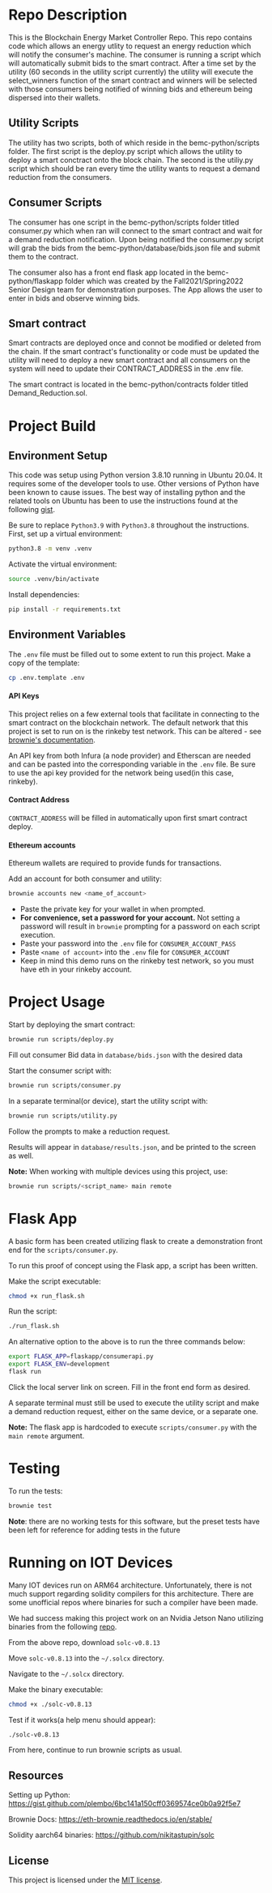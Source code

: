 # Repo Description

This is the Blockchain Energy Market Controller Repo. This repo contains code which allows an energy utlity to request an energy reduction which will notify the consumer's machine. The consumer is running a script which will automatically submit bids to the smart contract. After a time set by the utility (60 seconds in the utility script currently) the utility will execute the select_winners function of the smart contract and winners will be selected with those consumers being notified of winning bids and ethereum being dispersed into their wallets.


## Utility Scripts

The utility has two scripts, both of which reside in the bemc-python/scripts folder. The first script is the deploy.py script which allows the utility to deploy a smart conctract onto the block chain. The second is the utiliy.py script which should be ran every time the utility wants to request a demand reduction from the consumers. 

## Consumer Scripts

The consumer has one script in the bemc-python/scripts folder titled consumer.py which when ran will connect to the smart contract and wait for a demand reduction notification. Upon being notified the consumer.py script will grab the bids from the bemc-python/database/bids.json file and submit them to the contract. 

The consumer also has a front end flask app located in the bemc-python/flaskapp folder which was created by the Fall2021/Spring2022 Senior Design team for demonstration purposes. The App allows the user to enter in bids and observe winning bids.

## Smart contract

Smart contracts are deployed once and connot be modified or deleted from the chain. If the smart contract's functionality or code must be updated the utility will need to deploy a new smart contract and all consumers on the system will need to update their CONTRACT_ADDRESS in the .env file. 

The smart contract is located in the bemc-python/contracts folder titled Demand_Reduction.sol.

# **Project Build**

## **Environment Setup**
This code was setup using Python version 3.8.10 running in Ubuntu 20.04. It requires some of the developer tools to use. Other versions of Python have been known to cause issues. The best way of installing python and the related tools on Ubuntu has been to use the instructions found at the following [gist]( 
https://gist.github.com/plembo/6bc141a150cff0369574ce0b0a92f5e7).

Be sure to replace `Python3.9` with `Python3.8` throughout the instructions. 
First, set up a virtual environment:
```bash
python3.8 -m venv .venv
```
Activate the virtual environment:
```bash
source .venv/bin/activate
```
Install dependencies:
```bash
pip install -r requirements.txt
```
## **Environment Variables**
The `.env` file must be filled out to some extent to run this project.
Make a copy of the template:
```bash
cp .env.template .env
```

#### **API Keys**
This project relies on a few external tools that facilitate in connecting to the smart contract on the blockchain network. The default network that this project is set to run on is the rinkeby test network. This can be altered - see [brownie's documentation](https://eth-brownie.readthedocs.io/en/stable/).


An API key from both Infura (a node provider) and Etherscan are needed and can be pasted into the corresponding variable in the `.env` file. Be sure to use the api key provided for the network being used(in this case, rinkeby).

#### **Contract Address**

`CONTRACT_ADDRESS` will be filled in automatically upon first smart contract deploy.

#### **Ethereum accounts**
Ethereum wallets are required to provide funds for transactions.

Add an account for both consumer and utility:
  ```bash
  brownie accounts new <name_of_account>
  ```
* Paste the private key for your wallet in when prompted.
* **For convenience, set a password for your account.** Not setting a password will result in `brownie` prompting for a password on each script execution.
* Paste your password into the `.env` file for `CONSUMER_ACCOUNT_PASS`
* Paste `<name of account>` into the `.env` file for `CONSUMER_ACCOUNT`
* Keep in mind this demo runs on the rinkeby test network, so you must have eth in your rinkeby account. 

# **Project Usage**

 Start by deploying the smart contract:
  ```bash
  brownie run scripts/deploy.py
  ```
 Fill out consumer Bid data in `database/bids.json` with the desired data

 Start the consumer script with: 
  ```bash
  brownie run scripts/consumer.py
  ```
 In a separate terminal(or device), start the utility script with:
  ```bash
  brownie run scripts/utility.py
  ```
Follow the prompts to make a reduction request.

 Results will appear in `database/results.json`, and be printed to the screen as well.


**Note:** When working with multiple devices using this project, use:
 ```bash
 brownie run scripts/<script_name> main remote 
```

# **Flask App**

A basic form has been created utilizing flask to create a demonstration front end for the `scripts/consumer.py`.

To run this proof of concept using the Flask app, a script has been written. 

Make the script executable:

```bash
chmod +x run_flask.sh
```

Run the script:

```bash
./run_flask.sh
```

An alternative option to the above is to run the three commands below:

```bash
export FLASK_APP=flaskapp/consumerapi.py
export FLASK_ENV=development
flask run
```

Click the local server link on screen. Fill in the front end form as desired.

A separate terminal must still be used to execute the utility script and make a demand reduction request, either on the same device, or a separate one.

**Note:** The flask app is hardcoded to execute `scripts/consumer.py` with the `main remote` argument.


# **Testing**

To run the tests:

```bash
brownie test
```

**Note**: there are no working tests for this software, but the preset tests have been left for reference for adding tests in the future

# **Running on IOT Devices**

Many IOT devices run on ARM64 architecture. Unfortunately, there is not much support regarding solidity compilers for this architecture. There are some unofficial repos where binaries for such a compiler have been made.

We had success making this project work on an Nvidia Jetson Nano utilizing binaries from the following [repo](https://github.com/nikitastupin/solc).

From the above repo, download `solc-v0.8.13`

Move `solc-v0.8.13` into the `~/.solcx` directory.

Navigate to the `~/.solcx` directory.

Make the binary executable:
```bash
chmod +x ./solc-v0.8.13
```
Test if it works(a help menu should appear):
```bash
./solc-v0.8.13
```

From here, continue to run brownie scripts as usual.
## Resources

Setting up Python: https://gist.github.com/plembo/6bc141a150cff0369574ce0b0a92f5e7

Brownie Docs: https://eth-brownie.readthedocs.io/en/stable/

Solidity aarch64 binaries: https://github.com/nikitastupin/solc

## License

This project is licensed under the [MIT license](LICENSE).

